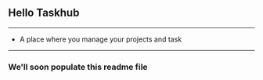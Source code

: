 ## Hello Taskhub
--------------------------------------------------
* A place where you manage your projects and task
--------------------------------------------------
### We'll soon populate this readme file
